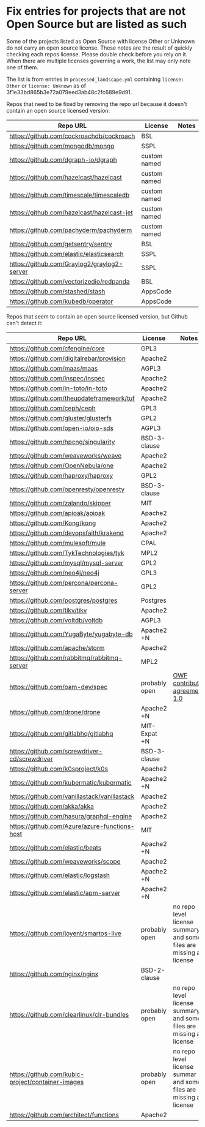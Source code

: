 # Fix entries for projects that are not Open Source but are listed as such

Some of the projects listed as Open Source with license Other or Unknown do not carry an open source license. These notes are the result of quickly checking each repos license. Please double check before you rely on it. When there are multiple licenses governing a work, the list may only note one of them.

The list is from entries in `processed_landscape.yml` containing `license: Other` or `license: Unknown` as of 3f1e33bd865b3e72a079eed3ab48c2fc689e9d91.

Repos that need to be fixed by removing the repo url because it doesn't contain an open source licensed version:

Repo URL|License|Notes
-|-|-
https://github.com/cockroachdb/cockroach | BSL
https://github.com/mongodb/mongo | SSPL
https://github.com/dgraph-io/dgraph | custom named
https://github.com/hazelcast/hazelcast | custom named
https://github.com/timescale/timescaledb | custom named
https://github.com/hazelcast/hazelcast-jet | custom named
https://github.com/pachyderm/pachyderm | custom named
https://github.com/getsentry/sentry | BSL
https://github.com/elastic/elasticsearch | SSPL
https://github.com/Graylog2/graylog2-server | SSPL
https://github.com/vectorizedio/redpanda | BSL
https://github.com/stashed/stash | AppsCode
https://github.com/kubedb/operator | AppsCode

Repos that seem to contain an open source licensed version, but Github can't detect it:

Repo URL|License|Notes
-|-|-
https://github.com/cfengine/core | GPL3
https://github.com/digitalrebar/provision | Apache2
https://github.com/maas/maas | AGPL3
https://github.com/inspec/inspec | Apache2
https://github.com/in-toto/in-toto | Apache2
https://github.com/theupdateframework/tuf | Apache2
https://github.com/ceph/ceph | GPL3
https://github.com/gluster/glusterfs | GPL2
https://github.com/open-io/oio-sds | AGPL3
https://github.com/hpcng/singularity | BSD-3-clause
https://github.com/weaveworks/weave | Apache2
https://github.com/OpenNebula/one | Apache2
https://github.com/haproxy/haproxy | GPL2
https://github.com/openresty/openresty | BSD-3-clause
https://github.com/zalando/skipper | MIT
https://github.com/apioak/apioak | Apache2
https://github.com/Kong/kong | Apache2
https://github.com/devopsfaith/krakend | Apache2
https://github.com/mulesoft/mule | CPAL
https://github.com/TykTechnologies/tyk | MPL2
https://github.com/mysql/mysql-server | GPL2
https://github.com/neo4j/neo4j | GPL3
https://github.com/percona/percona-server | GPL2
https://github.com/postgres/postgres | Postgres
https://github.com/tikv/tikv | Apache2
https://github.com/voltdb/voltdb | AGPL3
https://github.com/YugaByte/yugabyte-db | Apache2 +N
https://github.com/apache/storm | Apache2
https://github.com/rabbitmq/rabbitmq-server | MPL2
https://github.com/oam-dev/spec | probably open | [OWF contributor agreement 1.0](http://www.openwebfoundation.org/legal/the-owf-1-0-agreements/owf-contributor-license-agreement-1-0---copyright-and-patent)
https://github.com/drone/drone | Apache2 +N
https://github.com/gitlabhq/gitlabhq | MIT-Expat +N
https://github.com/screwdriver-cd/screwdriver | BSD-3-clause
https://github.com/k0sproject/k0s | Apache2
https://github.com/kubermatic/kubermatic | Apache2 +N
https://github.com/vanillastack/vanillastack | Apache2
https://github.com/akka/akka | Apache2
https://github.com/hasura/graphql-engine | Apache2
https://github.com/Azure/azure-functions-host | MIT
https://github.com/elastic/beats | Apache2 +N
https://github.com/weaveworks/scope | Apache2
https://github.com/elastic/logstash | Apache2 +N
https://github.com/elastic/apm-server | Apache2 +N
https://github.com/joyent/smartos-live | probably open | no repo level license summary and some files are missing a license
https://github.com/nginx/nginx | BSD-2-clause
https://github.com/clearlinux/clr-bundles | probably open | no repo level license summary and some files are missing a license
https://github.com/kubic-project/container-images | probably open | no repo level license summar and some files are missing a license
https://github.com/architect/functions | Apache2
